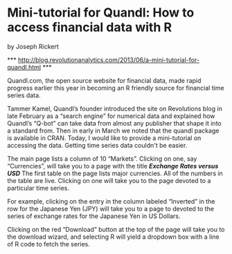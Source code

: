 Mini-tutorial for Quandl: How to access financial data with R
=============================================================
by Joseph Rickert

*** http://blog.revolutionanalytics.com/2013/06/a-mini-tutorial-for-quandl.html ***

Quandl.com, the open source website for financial data, made rapid progress earlier this year in becoming an R friendly 
source for financial time series data. 

Tammer Kamel, Quandl’s founder introduced the site on Revolutions blog in late 
February as a “search engine” for numerical data and explained how Quandl’s “Q-bot” can take data from almost any 
publisher that shape it into a standard from. Then in early in March we noted that the quandl package is available 
in CRAN. Today, I would like to provide a mini-tutorial on accessing the data. Getting time series data couldn't be 
easier.

The main page lists a column of 10 “Markets”. Clicking on one, say “Currencies”, will take you to a page with the 
title ***Exchange Rates versus USD*** The first table on the page lists major currencies. All of the numbers in the 
table are live. Clicking on one will take you to the page devoted to a particular time series. 

For example, clicking on the entry in the column labeled “Inverted” in the row for the Japanese Yen (JPY) will take 
you to a page to devoted to the series of exchange rates for the Japanese Yen in US Dollars. 

Clicking on the red “Download” button at the top of the page will take you to the download wizard, and 
selecting R will yield a dropdown box with a line of R code to fetch the series.
